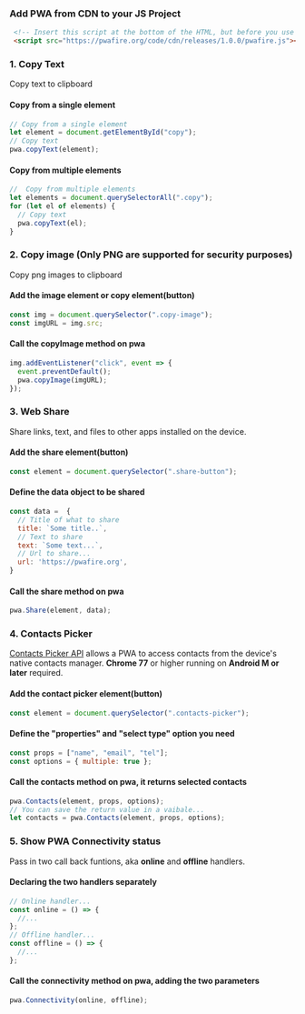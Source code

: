 ### Add PWA from CDN to your JS Project

```html
 <!-- Insert this script at the bottom of the HTML, but before you use any PWA Capability -->
 <script src="https://pwafire.org/code/cdn/releases/1.0.0/pwafire.js"></script>
```
### 1. Copy Text

Copy text to clipboard

#### Copy from a single element

```js
// Copy from a single element
let element = document.getElementById("copy");
// Copy text
pwa.copyText(element);
```

#### Copy from multiple elements

```js
//  Copy from multiple elements
let elements = document.querySelectorAll(".copy");
for (let el of elements) {
  // Copy text
  pwa.copyText(el);
}
```
### 2. Copy image (Only PNG are supported for security purposes)
Copy png images to clipboard

#### Add the image element or copy element(button)

```js
const img = document.querySelector(".copy-image");
const imgURL = img.src;
```

#### Call the copyImage method on pwa

```js
img.addEventListener("click", event => {
  event.preventDefault();
  pwa.copyImage(imgURL);
});
```

### 3. Web Share

Share links, text, and files to other apps installed on the device.

#### Add the share element(button)

```js
const element = document.querySelector(".share-button");
```

#### Define the data object to be shared

```js
const data =  {
  // Title of what to share
  title: `Some title..`,
  // Text to share
  text: `Some text...`,
  // Url to share...
  url: 'https://pwafire.org',
}
```

#### Call the share method on pwa

```js
pwa.Share(element, data);
```

### 4. Contacts Picker

[Contacts Picker API](https://github.com/pwafire/pwafire/tree/master/bundle/contact-picker) allows a PWA to access contacts from the device's native contacts manager. **Chrome 77** or higher running on **Android M or later** required. 

#### Add the contact picker element(button)

```js
const element = document.querySelector(".contacts-picker");
```

#### Define the "properties" and "select type" option you need

```js
const props = ["name", "email", "tel"];
const options = { multiple: true };
```

#### Call the contacts method on pwa, it returns selected contacts

```js
pwa.Contacts(element, props, options);
// You can save the return value in a vaibale...
let contacts = pwa.Contacts(element, props, options);
```

### 5. Show PWA Connectivity status
Pass in two call back funtions, aka **online** and **offline** handlers.

#### Declaring the two handlers separately

```js
// Online handler...
const online = () => {
  //...
};
// Offline handler...
const offline = () => {
  //...
};
```

#### Call the connectivity method on pwa, adding the two parameters

```js
pwa.Connectivity(online, offline);
```
